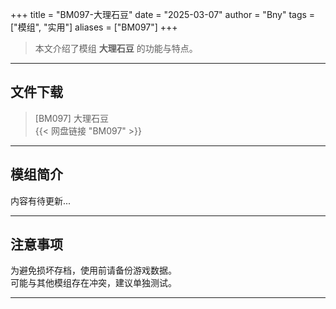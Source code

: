 +++
title = "BM097-大理石豆"
date = "2025-03-07"
author = "Bny"
tags = ["模组", "实用"]
aliases = ["BM097"]
+++

> 本文介绍了模组 **大理石豆** 的功能与特点。

---

## 文件下载

> [BM097] 大理石豆  
{{< 网盘链接 "BM097" >}}  

---

## 模组简介

>  
内容有待更新...  

---

## 注意事项

>  
为避免损坏存档，使用前请备份游戏数据。  
可能与其他模组存在冲突，建议单独测试。  

---

